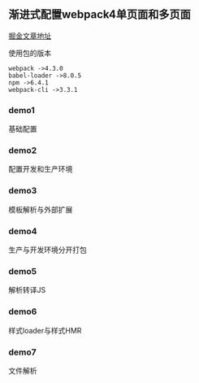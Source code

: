 ## 渐进式配置webpack4单页面和多页面

[掘金文章地址](https://juejin.im/post/5cd27616e51d453a69177ea9)

使用包的版本
```
webpack ->4.3.0
babel-loader ->8.0.5
npm ->6.4.1
webpack-cli ->3.3.1
```

### **demo1**
基础配置

### **demo2**
配置开发和生产环境

### **demo3**
模板解析与外部扩展

### **demo4**
生产与开发环境分开打包

### **demo5**
解析转译JS

### **demo6**
样式loader与样式HMR

### **demo7**
文件解析
